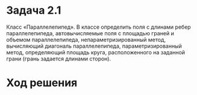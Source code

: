 # Задача 2.1

Класс «Параллелепипед». В классе определить поля с длинами ребер
параллелепипеда, автовычисляемые поля с площадью граней и объемом
параллелепипеда, непараметризированный метод, вычисляющий диагональ
параллелепипеда, параметризированный метод, определяющий площадь круга,
расположенного на заданной грани (грань задается длинами сторон). 

# Ход решения

